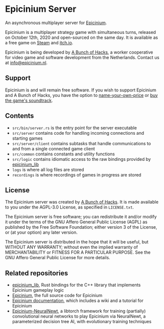 # Epicinium Server

An asynchronous multiplayer server for [Epicinium](https://epicinium.nl).

Epicinium is a multiplayer strategy game with simultaneous turns,
released on October 12th, 2020 and open-sourced on the same day.
It is available as a free game on [Steam](https://store.steampowered.com/app/1286730/Epicinium/) and [itch.io](https://abunchofhacks.itch.io/epicinium).

Epicinium is being developed by [A Bunch of Hacks](https://abunchofhacks.coop),
a worker cooperative for video game and software development from the Netherlands.
Contact us at [info@epicinium.nl](mailto:info@epicinium.nl).

## Support

Epicinium is and will remain free software. If you wish to support Epicinium and A Bunch of Hacks, you have the option to [name-your-own-price](https://abunchofhacks.itch.io/epicinium/purchase) or [buy the game's soundtrack](https://store.steampowered.com/app/1442600/Epicinium__Extended_Soundtrack/).

## Contents

*  `src/bin/server.rs` is the entry point for the server executable
*  `src/server` contains code for handling incoming connections and starting games
*  `src/server/client` contains subtasks that handle communications to and from a single connected game client
*  `src/common` contains constants and utility functions
*  `src/logic` contains idiomatic access to the raw bindings provided by [epicinium_lib](https://github.com/abunchofhacks/Epicinium-lib-rs)
*  `logs` is where all log files are stored
*  `recordings` is where recordings of games in progress are stored

## License

The Epicinium server was created by [A Bunch of Hacks](https://abunchofhacks.coop).
It is made available to you under the AGPL-3.0 License,
as specified in `LICENSE.txt`.

The Epicinium server is free software; you can redistribute it and/or modify it under the terms of the GNU Affero General Public License (AGPL) as published by the Free Software Foundation; either version 3 of the License, or (at your option) any later version.

The Epicinium server is distributed in the hope that it will be useful, but WITHOUT ANY WARRANTY; without even the implied warranty of MERCHANTABILITY or FITNESS FOR A PARTICULAR PURPOSE. See the GNU Affero General Public License for more details.

## Related repositories

*  [epicinium_lib](https://github.com/abunchofhacks/Epicinium-lib-rs), Rust bindings for the C++ library that implements Epicinium gameplay logic
*  [Epicinium](https://github.com/abunchofhacks/Epicinium), the full source code for Epicinium
*  [Epicinium documentation](https://github.com/abunchofhacks/epicinium-documentation), which includes a wiki and a tutorial for Epicinium
*  [Epicinium-NeuralNewt](https://github.com/abunchofhacks/Epicinium-NeuralNewt), a libtorch framework for training (partially) convolutional neural networks to play Epicinium via NeuralNewt, a parameterized decision tree AI, with evolutionary training techniques
